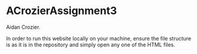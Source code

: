 # ACrozierAssignment3

Aidan Crozier.

In order to run this website locally on your machine, ensure the file structure is as it is in the repository and simply open any one of the HTML files.
